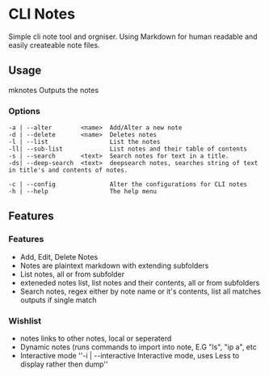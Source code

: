 # CLI Notes
Simple cli note tool and orgniser. Using Markdown for human readable and easily createable note files.

## Usage
mknotes <name>                      Outputs the notes

### Options
    -a | --alter        <name>  Add/Alter a new note
    -d | --delete       <name>  Deletes notes
    -l | --list                 List the notes
    -ll| --sub-list             List notes and their table of contents
    -s | --search       <text>  Search notes for text in a title.
    -ds| --deep-search  <text>  deepsearch notes, searches string of text in title's and contents of notes.

    -c | --config               Alter the configurations for CLI notes
    -h | --help                 The help menu


## Features

### Features
 - Add, Edit, Delete Notes
 - Notes are plaintext markdown with extending subfolders
 - List notes, all or from subfolder
 - exteneded notes list, list notes and their contents, all or from subfolders
 - Search notes, regex either by note name or it's contents, list all matches
    outputs if single match

### Wishlist
 - notes links to other notes, local or seperaterd
 - Dynamic notes (runs commands to import into note, E.G "ls", "ip a", etc
 - Interactive mode
    ''-i | --interactive          Interactive mode, uses Less to display rather then dump''

